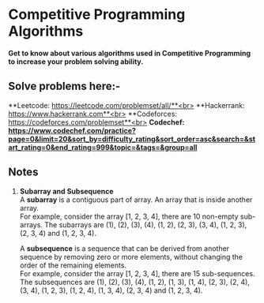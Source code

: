 # Competitive Programming Algorithms
**Get to know about various algorithms used in Competitive Programming to increase your problem solving ability.**

## Solve problems here:-
**Leetcode: https://leetcode.com/problemset/all/**<br>
**Hackerrank: https://www.hackerrank.com**<br>
**Codeforces: https://codeforces.com/problemset**<br>
**Codechef: https://www.codechef.com/practice?page=0&limit=20&sort_by=difficulty_rating&sort_order=asc&search=&start_rating=0&end_rating=999&topic=&tags=&group=all**

## Notes
1) **Subarray and Subsequence**\
   A **subarray** is a contiguous part of array. An array that is inside another array.\
   For example, consider the array [1, 2, 3, 4], there are 10 non-empty sub-arrays. The subarrays are (1), (2), (3), (4), (1, 2), (2, 3), (3, 4), (1, 2, 3), (2, 3, 4) and (1, 2, 3, 4). 

   A **subsequence** is a sequence that can be derived from another sequence by removing zero or more elements, without changing the order of the remaining elements.\
   For example, consider the array [1, 2, 3, 4], there are 15 sub-sequences. The subsequences are (1), (2), (3), (4), (1, 2), (1, 3), (1, 4), (2, 3), (2, 4), (3, 4), (1, 2, 3), (1, 2, 4), (1, 3, 4), (2, 3, 4) and (1, 2, 3, 4).
